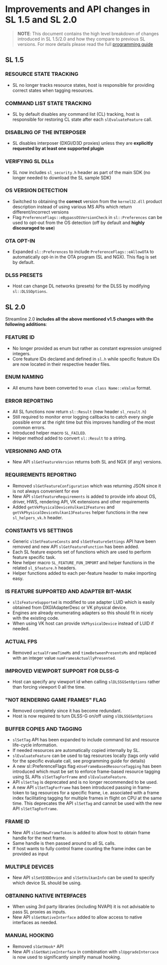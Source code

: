 # Improvements and API changes in SL 1.5 and SL 2.0

> **NOTE**:
> This document contains the high level breakdown of changes introduced in SL 1.5/2.0 and how they compare to previous SL versions. For more details please read the full [programming guide](./ProgrammingGuide.md)

## SL 1.5

### RESOURCE STATE TRACKING

* SL no longer tracks resource states, host is responsible for providing correct states when tagging resources.

### COMMAND LIST STATE TRACKING

* SL by default disables any command list (CL) tracking, host is responsible for restoring CL state after each `slEvaluateFeature` call.

### DISABLING OF THE INTERPOSER

* SL disables interposer (DXGI/D3D proxies) unless they are **explicitly requested by at least one supported plugin**

### VERIFYING SL DLLs

* SL now includes `sl_security.h` header as part of the main SDK (no longer needed to download the SL sample SDK)

### OS VERSION DETECTION

* Switched to obtaining the **correct** version from the `kernel32.dll` product description instead of using various MS APIs which return different/incorrect versions
* Flag `PreferenceFlags::eBypassOSVersionCheck` in `sl::Preferences` can be used to opt-out from the OS detection (off by default and **highly discouraged to use**)

### OTA OPT-IN

* Expanded `sl::Preferences` to include `PreferenceFlags::eAllowOTA` to automatically opt-in in the OTA program (SL and NGX). This flag is set by default.

### DLSS PRESETS

* Host can change DL networks (presets) for the DLSS by modifying `sl::DLSSOptions`.

## SL 2.0

Streamline 2.0 **includes all the above mentioned v1.5 changes with the following additions**:

### FEATURE ID

* No longer provided as enum but rather as constant expression unsigned integers.
* Core feature IDs declared and defined in `sl.h` while specific feature IDs are now located in their respective header files.

### ENUM NAMING

* All enums have been converted to `enum class Name::eValue` format.

### ERROR REPORTING

* All SL functions now return `sl::Result` (new header `sl_result.h`)
* Still required to monitor error logging callbacks to catch every single possible error at the right time but this improves handling of the most common errors.
* Introduced helper macro `SL_FAILED`.
* Helper method added to convert `sl::Result` to a string.

### VERSIONING AND OTA

* New API `slGetFeatureVersion` returns both SL and NGX (if any) versions.

### REQUIREMENTS REPORTING

* Removed `slGetFeatureConfiguration` which was returning JSON since it is not always convenient for eve
* New API `slGetFeatureRequirements` is added to provide info about OS, driver, HWS, rendering API, VK extensions and other requirements
* Added `getVkPhysicalDeviceVulkan12Features` and `getVkPhysicalDeviceVulkan13Features` helper functions in the new `sl_helpers_vk.h` header.

### CONSTANTS VS SETTINGS

* Generic `slSetFeatureConsts` and `slGetFeatureSettings` API have been removed and new API `slGetFeatureFunction` has been added.
* Each SL feature exports set of functions which are used to perform feature specific task.
* New helper macro `SL_FEATURE_FUN_IMPORT` and helper functions in the related `sl_$feature.h` headers.
* Helper functions added to each per-feature header to make importing easy.

### IS FEATURE SUPPORTED AND ADAPTER BIT-MASK

* `slIsFeatureSupported` is modified to use adapter LUID which is easily obtained from DXGIAdapterDesc or VK physical device.
* Engines are already enumerating adapters so this should fit in nicely with the existing code.
* When using VK host can provide `VkPhysicalDevice` instead of LUID if needed.

### ACTUAL FPS

* Removed `actualFrameTimeMs` and `timeBetweenPresentsMs` and replaced with an integer value `numFramesActuallyPresented`.

### IMPROVED VIEWPORT SUPPORT FOR DLSS-G

* Host can specify any viewport id when calling `slDLSSGSetOptions` rather than forcing viewport 0 all the time.

### "NOT RENDERING GAME FRAMES" FLAG

* Removed completely since it has become redundant.
* Host is now required to turn DLSS-G on/off using `slDLSSGSetOptions`

### BUFFER COPIES AND TAGGING

* `slSetTag` API has been expanded to include command list and resource life-cycle information.
* If needed resources are automatically copied internally by SL.
* `slEvaluateFeature` can be used to tag resources locally (tags only valid for the specific evaluate call, see programming guide for details)
* A new sl::PreferenceFlags flag `eUseFrameBasedResourceTagging` has been introduced which must be set to enforce frame-based resource tagging using SL APIs `slSetTagForFrame` and `slEvaluateFeature`.
* API `slSetTag` is deprecated and is no longer recommended to be used.
* A new API `slSetTagForFrame` has been introduced passing in frame-token to tag resources for a specific frame, i.e. associated with a frame index facilitating tagging for multiple frames in flight on CPU at the same time. This deprecates the API `slSetTag` and cannot be used with the new API `slSetTagForFrame`.

### FRAME ID

* New API `slGetNewFrameToken` is added to allow host to obtain frame handle for the next frame.
* Same handle is then passed around to all SL calls.
* If host wants to fully control frame counting the frame index can be provided as input

### MULTIPLE DEVICES

* New API `slSetD3DDevice` and `slSetVulkanInfo` can be used to specify which device SL should be using.

### OBTAINING NATIVE INTERFACES

* When using 3rd party libraries (including NVAPI) it is not advisable to pass SL proxies as inputs.
* New API `slGetNativeInterface` added to allow access to native interfaces as needed.

### MANUAL HOOKING

* Removed `slGetHook*` API
* New API `slGetNativeInterface` in combination with `slUpgradeIntercace` is now used to significantly simplify manual hooking.
